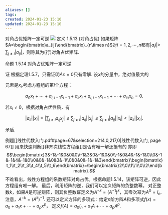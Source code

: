 ```yaml
---
aliases: []
tags: 
created: 2024-01-23 15:10
updated: 2024-01-23 15:10
---
```

对角占优矩阵一定可逆
![](https://img.hwenyi.tech/202401231511555.webp)
定义 1.5.13 (对角占优) 如果矩阵$A=\begin{bmatrix}a_{ij}\end{bmatrix}_{n\times n}$对$i=1,2,\cdots,n$都有$|a_ii|>$
$\sum_{j\neq i}|a_{ij}|$，则称其为(行)对角占优矩阵.

命题 1.5.14 对角占优矩阵一定可逆

证 根据定理1.5.7，只需证明$Ax=0$只有零解. 设$x$的分量中，绝对值最大的

元素是$x_i.$考虑方程组的第$i$个方程：

$$a_{i1}x_{1}+\cdots+a_{i,i-1}x_{i-1}+a_{ii}x_{i}+a_{i,i+1}x_{i+1}+\cdots+a_{in}x_{n}=0.$$

若$x_i\neq0$，根据对角占优性质，有

$$|a_{ii}||x_{i}|=\left|\sum_{j\neq i}a_{ij}x_{j}\right|\leqslant\sum_{j\neq i}\lvert a_{ij}\rvert|x_{j}|\leqslant\sum_{j\neq i}\lvert a_{ij}\rvert|x_{i}|<|a_{ii}||x_{i}|.$$

矛盾.

例题[[线性代数入门.pdf#page=67&selection=214,0,217,0|线性代数入门, page 67]]
用来快速判断[[非齐次线性方程组]]是否有唯一解还挺有的
亦即
$$\begin{bmatrix}3&-1&-1&0&0&0\\-1&3&0&-1&0&0\\-1&0&4&-1&-1&0\\0&-1&-1&4&-1&0\\0&0&-1&0&3&-1\\0&0&0&-1&-1&3\end{bmatrix}\begin{bmatrix}t_1\\t_2\\t_3\\t_4\\t_5\\t_6\end{bmatrix}=\begin{bmatrix}2\\0\\1\\1\\0\\2\end{bmatrix}.$$
不难看出，线性方程组的系数矩阵对角占优。根据命题$1.5.14$，该矩阵可逆，因此方程组有唯一解。
最后，利用矩阵的逆，我们可以定义矩阵的负整数幂。
对正整数$k$，如果$A$是可逆矩阵，则其负整数幂定义为$A^{-k}=(A^{-1})^k$，其零次幂为$A^0=I_n.$注意，$A^{-k}=(A^k)^{-1}.$
还可以定义方阵的多项式：给定$n$阶方阵$A$和多项式$f(x)=a_0+a_1x+\cdots+a_px^p$，
定义$f(A)=a_0I_n+a_1A+\cdots+a_pA^p.$


